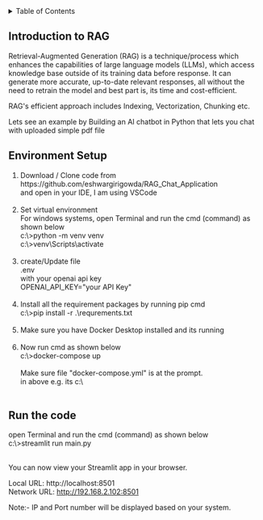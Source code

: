 <!-- TABLE OF CONTENTS -->
<details>
  <summary>Table of Contents</summary>
  <ol>
    <li><a href="#introduction-to-rag">Introduction to RAG</a></li>
    <li><a href="#environment-setup">Environment Setup</a></li>
    <li><a href="#run-the-code">Run the code</a></li>
  </ol>
</details>

<h2 id="introduction-to-rag">Introduction to RAG</h2>
<p>
Retrieval-Augmented Generation (RAG) is a technique/process which enhances the capabilities of large language models (LLMs), which access knowledge base outside of its training data before response. It can generate more accurate, up-to-date relevant responses, all without the need to retrain the model and best part is, its time and cost-efficient.<br/>

RAG's efficient approach includes Indexing, Vectorization, Chunking etc.<br/>

Lets see an example by Building an AI chatbot in Python that lets you chat with uploaded simple pdf file
</p>

<h2 id="environment-setup">Environment Setup</h2>
<ol>
  <li>
    Download / Clone code from<br/>
    https://github.com/eshwargirigowda/RAG_Chat_Application<br/>
    and open in your IDE, I am using VSCode<br/><br/>
  <li>
    Set virtual environment<br/>For windows systems, open Terminal and run the cmd (command) as shown below<br/>
    c:\>python -m venv venv<br/>
    c:\>venv\Scripts\activate<br/><br/>
  </li>
  <li>
    create/Update file</br>
    .env</br>
    with your openai api key<br/>
    OPENAI_API_KEY="your API Key"</br></br>
  </li>
  <li>
    Install all the requirement packages by running pip cmd</br>
    c:\>pip install -r .\requrements.txt</br></br>
  </li>
  <li>
    Make sure you have Docker Desktop installed and its running</br></br>
  </li>
  <li>
    Now run cmd as shown below</br>
    c:\>docker-compose up</br></br>
    Make sure file "docker-compose.yml" is at the prompt.</br>
    in above e.g. its c:\</br></br>
  </li>
</ol>

<h2 id="run-the-code">Run the code</h2>
 open Terminal and run the cmd (command) as shown below<br/>
 c:\>streamlit run main.py<br/><br/>

  You can now view your Streamlit app in your browser.<br/>

  Local URL: http://localhost:8501<br/>
  Network URL: http://192.168.2.102:8501<br/>

  Note:- IP and Port number will be displayed based on your system.<br/>
